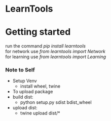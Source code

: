 # LearnTools

# Getting started
run the command *pip install learntools*\
for network use *from learntools import Network*\
for learning use *from learntools import Learning*


### Note to Self
 - Setup Venv
    - install wheel, twine
 - To upload package
 - build dist:
    - python setup.py sdist bdist_wheel
 - upload dist:
    - twine upload dist/*